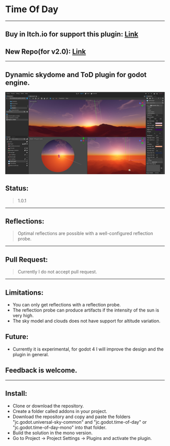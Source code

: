 # Time Of Day
------------------------------------
## Buy in Itch.io for support this plugin: [Link](https://jaykuellar.itch.io/godot-time-of-day-plugin)

## New Repo(for v2.0): [Link](https://github.com/Jay7c/jc.time-of-day)
------------------------------------

Dynamic skydome and ToD plugin for godot engine.
------------------------------------
![Screenshot](https://raw.githubusercontent.com/7leodev/UniversalSky/main/Screenshots/Screenshot0.jpg)


## Status:
> 1.0.1
------------------------------------

## Reflections:
> Optimal reflections are possible with a well-configured reflection probe. 
------------------------------------

## Pull Request:
> Currently I do not accept pull request.
------------------------------------

## Limitations: 
- You can only get reflections with a reflection probe.
- The reflection probe can produce artifacts if the intensity of the sun is very high. 
- The sky model and clouds does not have support for altitude variation. 

## Future:
- Currently it is experimental, for godot 4 I will improve the design and the plugin in general. 

## Feedback is welcome.
------------------------------------

## Install:
- Clone or download the repository. 
- Create a folder called addons in your project. 
- Download the repository and copy and paste the folders "jc.godot.universal-sky-common" and "jc.godot.time-of-day" or "jc.godot.time-of-day-mono" into that folder. 
- Build the solution in the mono version.
- Go to Project -> Project Settings -> Plugins and activate the plugin. 
